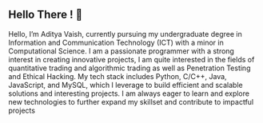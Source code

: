 ## Hello There ! 👋
Hello, I’m Aditya Vaish, currently pursuing my undergraduate degree in Information and Communication Technology (ICT) with a minor in Computational Science.
I am a passionate programmer with a strong interest in creating innovative projects, I am quite interested in the fields of quantitative trading and algorithmic trading as well as Penetration Testing and Ethical Hacking.
My tech stack includes Python, C/C++, Java, JavaScript, and MySQL, which I leverage to build efficient and scalable solutions and interesting projects.
I am always eager to learn and explore new technologies to further expand my skillset and contribute to impactful projects
